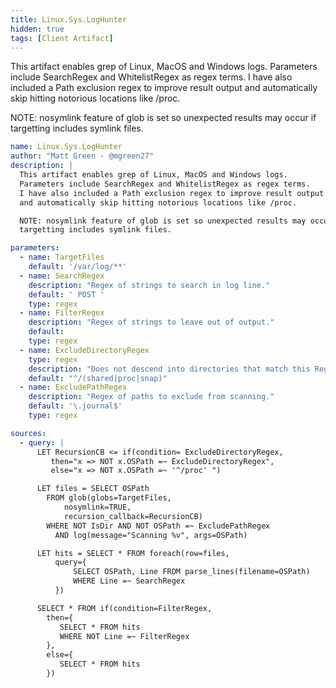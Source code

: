 ```yaml
---
title: Linux.Sys.LogHunter
hidden: true
tags: [Client Artifact]
---
```


This artifact enables grep of Linux, MacOS and Windows logs.
Parameters include SearchRegex and WhitelistRegex as regex terms.
I have also included a Path exclusion regex to improve result output
and automatically skip hitting notorious locations like /proc.

NOTE: nosymlink feature of glob is set so unexpected results may occur if
targetting includes symlink files.


```yaml
name: Linux.Sys.LogHunter
author: "Matt Green - @mgreen27"
description: |
  This artifact enables grep of Linux, MacOS and Windows logs.
  Parameters include SearchRegex and WhitelistRegex as regex terms.
  I have also included a Path exclusion regex to improve result output
  and automatically skip hitting notorious locations like /proc.

  NOTE: nosymlink feature of glob is set so unexpected results may occur if
  targetting includes symlink files.

parameters:
  - name: TargetFiles
    default: '/var/log/**'
  - name: SearchRegex
    description: "Regex of strings to search in log line."
    default: ' POST '
    type: regex
  - name: FilterRegex
    description: "Regex of strings to leave out of output."
    default:
    type: regex
  - name: ExcludeDirectoryRegex
    type: regex
    description: "Does not descend into directories that match this Regex."
    default: "^/(shared|proc|snap)"
  - name: ExcludePathRegex
    description: "Regex of paths to exclude from scanning."
    default: '\.journal$'
    type: regex

sources:
  - query: |
      LET RecursionCB <= if(condition= ExcludeDirectoryRegex,
         then="x => NOT x.OSPath =~ ExcludeDirectoryRegex",
         else="x => NOT x.OSPath =~ '^/proc' ")

      LET files = SELECT OSPath
        FROM glob(globs=TargetFiles,
            nosymlink=TRUE,
            recursion_callback=RecursionCB)
        WHERE NOT IsDir AND NOT OSPath =~ ExcludePathRegex
          AND log(message="Scanning %v", args=OSPath)

      LET hits = SELECT * FROM foreach(row=files,
          query={
              SELECT OSPath, Line FROM parse_lines(filename=OSPath)
              WHERE Line =~ SearchRegex
          })

      SELECT * FROM if(condition=FilterRegex,
        then={
           SELECT * FROM hits
           WHERE NOT Line =~ FilterRegex
        },
        else={
           SELECT * FROM hits
        })

```

